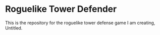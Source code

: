 # Roguelike Tower Defender
This is the repository for the roguelike tower defense game I am creating, Untitled.
